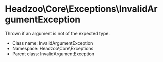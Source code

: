 Headzoo\Core\Exceptions\InvalidArgumentException
===============

Thrown if an argument is not of the expected type.




* Class name: InvalidArgumentException
* Namespace: Headzoo\Core\Exceptions
* Parent class: InvalidArgumentException








